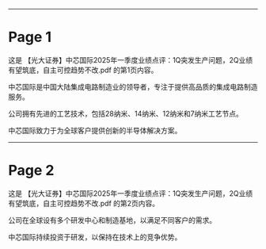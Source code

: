 

---

# Page 1

这是 【光大证券】中芯国际2025年一季度业绩点评：1Q突发生产问题，2Q业绩有望筑底，自主可控趋势不改.pdf 的第1页内容。

中芯国际是中国大陆集成电路制造业的领导者，专注于提供高品质的集成电路制造服务。

公司拥有先进的工艺技术，包括28纳米、14纳米、12纳米和7纳米工艺节点。

中芯国际致力于为全球客户提供创新的半导体解决方案。

---

# Page 2

这是 【光大证券】中芯国际2025年一季度业绩点评：1Q突发生产问题，2Q业绩有望筑底，自主可控趋势不改.pdf 的第2页内容。

公司在全球设有多个研发中心和制造基地，以满足不同客户的需求。

中芯国际持续投资于研发，以保持在技术上的竞争优势。